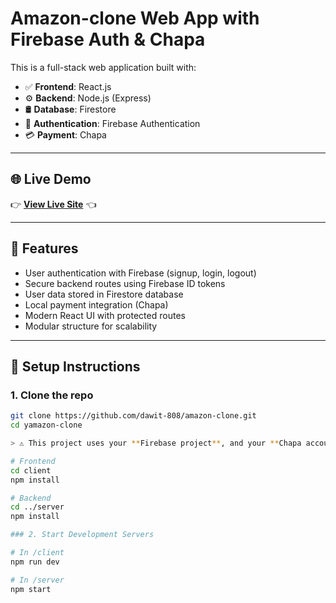 # Amazon-clone Web App with Firebase Auth & Chapa

This is a full-stack web application built with:

- ✅ **Frontend**: React.js
- ⚙️ **Backend**: Node.js (Express)
- 🛢️ **Database**: Firestore
- 🔐 **Authentication**: Firebase Authentication
- 💳 **Payment**: Chapa

---

## 🌐 Live Demo

👉 [**View Live Site**](https://localshop808.netlify.app/) 👈

---

## 🚀 Features

- User authentication with Firebase (signup, login, logout)
- Secure backend routes using Firebase ID tokens
- User data stored in Firestore database
- Local payment integration (Chapa)
- Modern React UI with protected routes
- Modular structure for scalability

---

## 🔧 Setup Instructions

### 1. Clone the repo

```bash
git clone https://github.com/dawit-808/amazon-clone.git
cd yamazon-clone

> ⚠️ This project uses your **Firebase project**, and your **Chapa account**. Make sure to configure your `.env` file with the correct credentials.

# Frontend
cd client
npm install

# Backend
cd ../server
npm install

### 2. Start Development Servers

# In /client
npm run dev

# In /server
npm start
```
